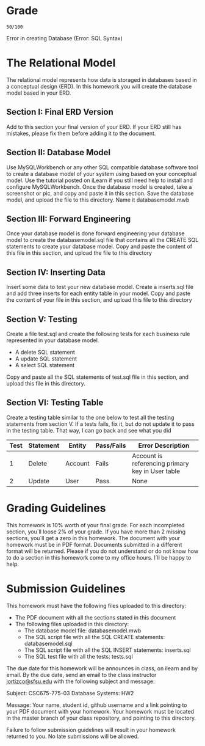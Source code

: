 # Grade

```
50/100
```
Error in creating Database (Error: SQL Syntax)

# The Relational Model 

The relational model represents how data is storaged in databases based in a conceptual design (ERD). In this homework you will create the database model based in your ERD. 

## Section I: Final ERD Version 

Add to this section your final version of your ERD. If your ERD still has mistakes, please fix them before adding it to the document. 

## Section II: Database Model 

Use MySQLWorkbench or any other SQL compatible database software tool to create a database model of your system using based on your conceptual model. Use the tutorial posted on iLearn if you still need help to install and configure MySQLWorkbench. Once the database model is created, take a screenshot or pic, and copy and paste it in this section. Save the database model, and upload the file to this directory. Name it databasemodel.mwb

## Section III: Forward Engineering 

Once your database model is done forward engineering your database model to create the databasemodel.sql file that contains all the CREATE SQL statements to create your database model. Copy and paste the content of this file in this section, and upload the file to this directory

## Section IV: Inserting Data 

Insert some data to test your new database model. Create a inserts.sql file and add three inserts for each entity table in your model. Copy and paste the content of your file in this section, and upload this file to this directory 

## Section V: Testing 

Create a file test.sql and create the following tests for each business rule represented in your database model. 

* A delete SQL statement  
* A update SQL statement  
* A select SQL statement 

Copy and paste all the SQL statements of test.sql file in this section, and upload this file in this directory. 

## Section VI: Testing Table 

Create a testing table similar to the one below to test all the testing statements from section V. If a tests fails, fix it, but do not update it to pass in the testing table. That way, I can go back and see what you did

| Test | Statement |  Entity   |  Pass/Fails |                    Error Description                      |    
|------|-----------|-----------|-------------|-----------------------------------------------------------|
|  1   |   Delete  |  Account  |  Fails      |   Account is referencing primary key in User table        | 
|  2   |   Update  |  User     |  Pass       |                        None                               |

# Grading Guidelines

This homework is 10% worth of your final grade. For each incompleted section, you´ll loose 2% of your grade. If you have more than 2 missing sections, you´ll get a zero in this homework. The document with your homework must be in PDF format. Documents submitted in a different format will be returned. Please if you do not understand or do not know how to do a section in this homework come to my office hours. 
I´ll be happy to help. 

# Submission Guidelines 

This homework must have the following files uploaded to this directory: 

* The PDF document with all the sections stated in this document 
* The following files uploaded in this directory: 
  * The database model file: databasemodel.mwb
  * The SQL script file with all the SQL CREATE statements: databasemodel.sql 
  * The SQL script file with all the SQL INSERT statements: inserts.sql
  * The SQL test file with all the tests: tests.sql

The due date for this homework will be announces in class, on ilearn and by email. By the due date, send an email to the class instructor jortizco@sfsu.edu with the following subject and message: 

Subject: CSC675-775-03 Database Systems: HW2

Message: Your name, student id, github username and a link pointing to your PDF document with your homework. Your homework must be located in the master branch of your class repository, and pointing to this directory. 

Failure to follow submission guidelines will result in your homework returned to you. No late submissions will be allowed. 


  




